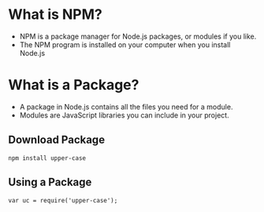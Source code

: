 # What is NPM?
- NPM is a package manager for Node.js packages, or modules if you like.  
- The NPM program is installed on your computer when you install Node.js

# What is a Package?
- A package in Node.js contains all the files you need for a module.
- Modules are JavaScript libraries you can include in your project.

## Download Package
```
npm install upper-case
```

## Using a Package
```
var uc = require('upper-case');
```